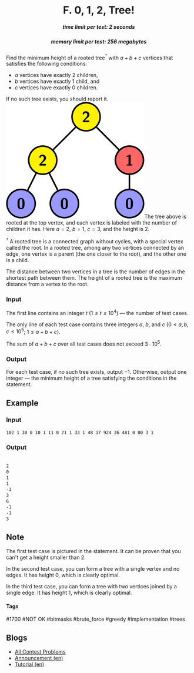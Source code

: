 <h1 style='text-align: center;'> F. 0, 1, 2, Tree!</h1>

<h5 style='text-align: center;'>time limit per test: 2 seconds</h5>
<h5 style='text-align: center;'>memory limit per test: 256 megabytes</h5>

Find the minimum height of a rooted tree$^{\dagger}$ with $a+b+c$ vertices that satisfies the following conditions: 

* $a$ vertices have exactly $2$ children,
* $b$ vertices have exactly $1$ child, and
* $c$ vertices have exactly $0$ children.

 If no such tree exists, you should report it. ![](images/d0ca298d3cb08578dd5ad8ac9e398f1b82c25794.png)The tree above is rooted at the top vertex, and each vertex is labeled with the number of children it has. Here $a=2$, $b=1$, $c=3$, and the height is $2$. 

$^{\dagger}$ A rooted tree is a connected graph without cycles, with a special vertex called the root. In a rooted tree, among any two vertices connected by an edge, one vertex is a parent (the one closer to the root), and the other one is a child. 

The distance between two vertices in a tree is the number of edges in the shortest path between them. The height of a rooted tree is the maximum distance from a vertex to the root.

### Input

The first line contains an integer $t$ ($1 \leq t \leq 10^4$) — the number of test cases.

The only line of each test case contains three integers $a$, $b$, and $c$ ($0 \leq a, b, c \leq 10^5$; $1 \leq a + b + c$).

The sum of $a + b + c$ over all test cases does not exceed $3 \cdot 10^5$.

### Output

For each test case, if no such tree exists, output $-1$. Otherwise, output one integer — the minimum height of a tree satisfying the conditions in the statement.

## Example

### Input


```text
102 1 30 0 10 1 11 0 21 1 33 1 48 17 924 36 481 0 00 3 1
```
### Output

```text

2
0
1
1
-1
3
6
-1
-1
3

```
## Note

The first test case is pictured in the statement. It can be proven that you can't get a height smaller than $2$.

In the second test case, you can form a tree with a single vertex and no edges. It has height $0$, which is clearly optimal.

In the third test case, you can form a tree with two vertices joined by a single edge. It has height $1$, which is clearly optimal.



#### Tags 

#1700 #NOT OK #bitmasks #brute_force #greedy #implementation #trees 

## Blogs
- [All Contest Problems](../Codeforces_Round_937_(Div._4).md)
- [Announcement (en)](../blogs/Announcement_(en).md)
- [Tutorial (en)](../blogs/Tutorial_(en).md)
